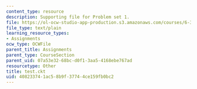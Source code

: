 ```yaml
---
content_type: resource
description: Supporting file for Problem set 1.
file: https://ol-ocw-studio-app-production.s3.amazonaws.com/courses/6-336j-introduction-to-numerical-simulation-sma-5211-fall-2003/408233741ac58b9f37744ce159fb0bc2_test.ckt
file_type: text/plain
learning_resource_types:
- Assignments
ocw_type: OCWFile
parent_title: Assignments
parent_type: CourseSection
parent_uid: 07a53e32-68bc-d0f1-3aa5-4168ebe767ad
resourcetype: Other
title: test.ckt
uid: 40823374-1ac5-8b9f-3774-4ce159fb0bc2
---
```

